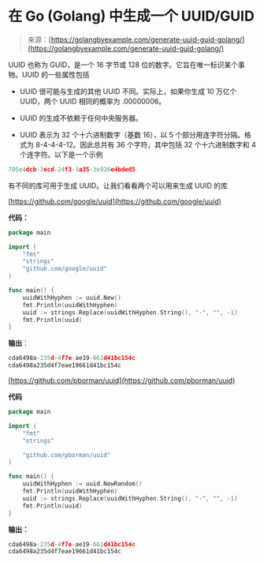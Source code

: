 <!--yml

分类：未分类

日期：2024-10-13 06:09:07

-->

# 在 Go (Golang) 中生成一个 UUID/GUID

> 来源：[https://golangbyexample.com/generate-uuid-guid-golang/](https://golangbyexample.com/generate-uuid-guid-golang/)

UUID 也称为 GUID，是一个 16 字节或 128 位的数字。它旨在唯一标识某个事物。UUID 的一些属性包括

+   UUID 很可能与生成的其他 UUID 不同。实际上，如果你生成 10 万亿个 UUID，两个 UUID 相同的概率为 .00000006。

+   UUID 的生成不依赖于任何中央服务器。

+   UUID 表示为 32 个十六进制数字（基数 16），以 5 个部分用连字符分隔。格式为 8-4-4-4-12。因此总共有 36 个字符，其中包括 32 个十六进制数字和 4 个连字符。以下是一个示例

```go
705e4dcb-3ecd-24f3-3a35-3e926e4bded5
```

有不同的库可用于生成 UUID。让我们看看两个可以用来生成 UUID 的库

[https://github.com/google/uuid](https://github.com/google/uuid)

**代码：**

```go
package main

import (
    "fmt"
    "strings"
    "github.com/google/uuid"
)

func main() {
    uuidWithHyphen := uuid.New()
    fmt.Println(uuidWithHyphen)
    uuid := strings.Replace(uuidWithHyphen.String(), "-", "", -1)
    fmt.Println(uuid)
}
```

**输出**：

```go
cda6498a-235d-4f7e-ae19-661d41bc154c
cda6498a235d4f7eae19661d41bc154c
```

[https://github.com/pborman/uuid](https://github.com/pborman/uuid)

**代码**

```go
package main

import (
	"fmt"
	"strings"

	"github.com/pborman/uuid"
)

func main() {
	uuidWithHyphen := uuid.NewRandom()
	fmt.Println(uuidWithHyphen)
	uuid := strings.Replace(uuidWithHyphen.String(), "-", "", -1)
	fmt.Println(uuid)
} 
```

**输出：**

```go
cda6498a-235d-4f7e-ae19-661d41bc154c
cda6498a235d4f7eae19661d41bc154c
```
